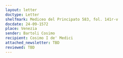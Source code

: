 ```yaml
---
layout: letter
doctype: Letter
shelfmark: Mediceo del Principato 583, fol. 141r-v
docdate: 24-09-1572
place: Venezia
sender: Bartoli Cosimo
recipient: Cosimo I de' Medici
attached_newsletter: TBD
reviewed: TBD
---
```


